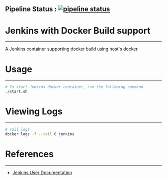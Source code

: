 ## Pipeline Status :  [![pipeline status](https://cygit.eu/public-projects/docker-jenkins-Dockerfile/badges/master/pipeline.svg)](https://cygit.eu/public-projects/docker-jenkins-Dockerfile/-/commits/master)

# Jenkins with Docker Build support

_________________________

A Jenkins container supporting docker build using host's docker.

# Usage

____________________

````bash 
# To start Jenkins docker container, run the following command.
./start.sh
````

# Viewing Logs

_______________

```bash
# Tail logs
docker logs -f --tail 0 jenkins
```

# References
___________
* [Jenkins User Documentation](https://www.jenkins.io/doc/)
